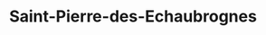 ---
title: Saint-Pierre-des-Echaubrognes
url: /saint-pierre-des-echaubrognes/
latitude: 46.983
longitude: -0.748
---